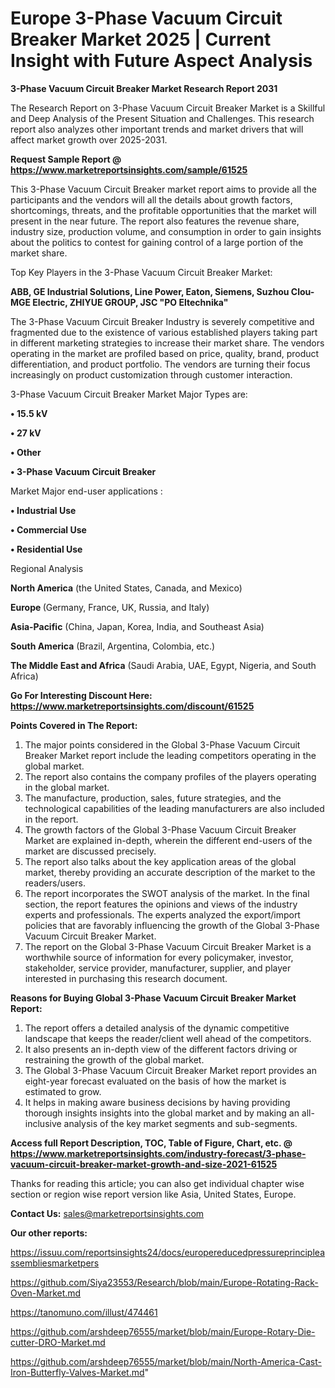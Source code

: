 # Europe 3-Phase Vacuum Circuit Breaker Market 2025 | Current Insight with Future Aspect Analysis

<strong>3-Phase Vacuum Circuit Breaker Market Research Report 2031</strong>

The Research Report on 3-Phase Vacuum Circuit Breaker Market is a Skillful and Deep Analysis of the Present Situation and Challenges. This research report also analyzes other important trends and market drivers that will affect market growth over 2025-2031.

<strong>Request Sample Report @ <a href=https://www.marketreportsinsights.com/sample/61525>https://www.marketreportsinsights.com/sample/61525</a></strong>

This 3-Phase Vacuum Circuit Breaker market report aims to provide all the participants and the vendors will all the details about growth factors, shortcomings, threats, and the profitable opportunities that the market will present in the near future. The report also features the revenue share, industry size, production volume, and consumption in order to gain insights about the politics to contest for gaining control of a large portion of the market share.

Top Key Players in the 3-Phase Vacuum Circuit Breaker Market:

<strong>ABB, GE Industrial Solutions, Line Power, Eaton, Siemens, Suzhou Clou-MGE Electric, ZHIYUE GROUP, JSC &#34;PO Eltechnika&#34;</strong>

The 3-Phase Vacuum Circuit Breaker Industry is severely competitive and fragmented due to the existence of various established players taking part in different marketing strategies to increase their market share. The vendors operating in the market are profiled based on price, quality, brand, product differentiation, and product portfolio. The vendors are turning their focus increasingly on product customization through customer interaction.

3-Phase Vacuum Circuit Breaker Market Major Types are:

<strong>• 15.5 kV

• 27 kV

• Other

• 3-Phase Vacuum Circuit Breaker</strong>

Market Major end-user applications :

<strong>• Industrial Use

• Commercial Use

• Residential Use</strong>

Regional Analysis

</u><strong><b>North America</b></strong> (the United States, Canada, and Mexico)

<strong><b>Europe </b></strong>(Germany, France, UK, Russia, and Italy)

<strong><b>Asia-Pacific</b></strong> (China, Japan, Korea, India, and Southeast Asia)

<strong><b>South America</b></strong> (Brazil, Argentina, Colombia, etc.)

<strong><b>The Middle East and Africa</b></strong> (Saudi Arabia, UAE, Egypt, Nigeria, and South Africa)

<strong>Go For Interesting Discount Here: <a href=https://www.marketreportsinsights.com/discount/61525>https://www.marketreportsinsights.com/discount/61525</a></strong>

<strong>Points Covered in The Report:</strong>
<ol>
  <li>The major points considered in the Global 3-Phase Vacuum Circuit Breaker Market report include the leading competitors operating in the global market.</li>
  <li>The report also contains the company profiles of the players operating in the global market.</li>
  <li>The manufacture, production, sales, future strategies, and the technological capabilities of the leading manufacturers are also included in the report.</li>
  <li>The growth factors of the Global 3-Phase Vacuum Circuit Breaker Market are explained in-depth, wherein the different end-users of the market are discussed precisely.</li>
  <li>The report also talks about the key application areas of the global market, thereby providing an accurate description of the market to the readers/users.</li>
  <li>The report incorporates the SWOT analysis of the market. In the final section, the report features the opinions and views of the industry experts and professionals. The experts analyzed the export/import policies that are favorably influencing the growth of the Global 3-Phase Vacuum Circuit Breaker Market.</li>
  <li>The report on the Global 3-Phase Vacuum Circuit Breaker Market is a worthwhile source of information for every policymaker, investor, stakeholder, service provider, manufacturer, supplier, and player interested in purchasing this research document.</li>
</ol>
<strong>Reasons for Buying Global 3-Phase Vacuum Circuit Breaker Market Report:</strong>

<ol>
  <li>The report offers a detailed analysis of the dynamic competitive landscape that keeps the reader/client well ahead of the competitors.</li>
  <li>It also presents an in-depth view of the different factors driving or restraining the growth of the global market.</li>
  <li>The Global 3-Phase Vacuum Circuit Breaker Market report provides an eight-year forecast evaluated on the basis of how the market is estimated to grow.</li>
  <li>It helps in making aware business decisions by having providing thorough insights insights into the global market and by making an all-inclusive analysis of the key market segments and sub-segments.</li>
</ol>
<strong>Access full Report Description, TOC, Table of Figure, Chart, etc. @ <a href=https://www.marketreportsinsights.com/industry-forecast/3-phase-vacuum-circuit-breaker-market-growth-and-size-2021-61525>https://www.marketreportsinsights.com/industry-forecast/3-phase-vacuum-circuit-breaker-market-growth-and-size-2021-61525</a></strong>


Thanks for reading this article; you can also get individual chapter wise section or region wise report version like Asia, United States, Europe.

<strong>Contact Us:</strong>
sales@marketreportsinsights.com

<strong>Our other reports:</strong>

<a href=https://issuu.com/reportsinsights24/docs/europereducedpressureprincipleassembliesmarketpers>https://issuu.com/reportsinsights24/docs/europereducedpressureprincipleassembliesmarketpers</a>

<a href=https://github.com/Siya23553/Research/blob/main/Europe-Rotating-Rack-Oven-Market.md>https://github.com/Siya23553/Research/blob/main/Europe-Rotating-Rack-Oven-Market.md</a>

<a href=https://tanomuno.com/illust/474461>https://tanomuno.com/illust/474461</a>

<a href=https://github.com/arshdeep76555/market/blob/main/Europe-Rotary-Die-cutter-DRO-Market.md>https://github.com/arshdeep76555/market/blob/main/Europe-Rotary-Die-cutter-DRO-Market.md</a>

<a href=https://github.com/arshdeep76555/market/blob/main/North-America-Cast-Iron-Butterfly-Valves-Market.md>https://github.com/arshdeep76555/market/blob/main/North-America-Cast-Iron-Butterfly-Valves-Market.md</a>"
